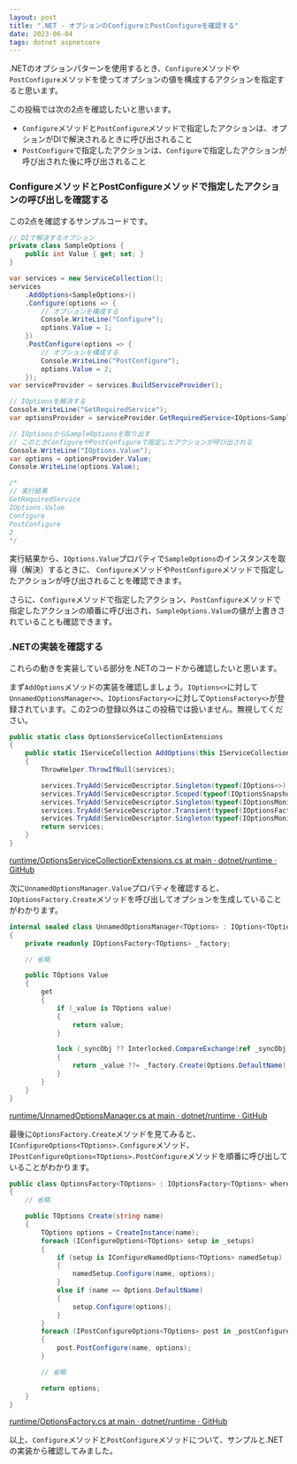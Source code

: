 ```yaml
---
layout: post
title: ".NET - オプションのConfigureとPostConfigureを確認する"
date: 2023-06-04
tags: dotnet aspnetcore
---
```


.NETのオプションパターンを使用するとき、`Configure`メソッドや`PostConfigure`メソッドを使ってオプションの値を構成するアクションを指定すると思います。

この投稿では次の2点を確認したいと思います。

- `Configure`メソッドと`PostConfigure`メソッドで指定したアクションは、オプションがDIで解決されるときに呼び出されること
- `PostConfigure`で指定したアクションは、`Configure`で指定したアクションが呼び出された後に呼び出されること

### ConfigureメソッドとPostConfigureメソッドで指定したアクションの呼び出しを確認する

この2点を確認するサンプルコードです。

```csharp
// DIで解決するオプション
private class SampleOptions {
	public int Value { get; set; }
}

var services = new ServiceCollection();
services
	.AddOptions<SampleOptions>()
	.Configure(options => {
		// オプションを構成する
		Console.WriteLine("Configure");
		options.Value = 1;
	})
	.PostConfigure(options => {
		// オプションを構成する
		Console.WriteLine("PostConfigure");
		options.Value = 2;
	});
var serviceProvider = services.BuildServiceProvider();

// IOptionsを解決する
Console.WriteLine("GetRequiredService");
var optionsProvider = serviceProvider.GetRequiredService<IOptions<SampleOptions>>();

// IOptionsからSampleOptionsを取り出す
// このときConfigureやPostConfigureで指定したアクションが呼び出される
Console.WriteLine("IOptions.Value");
var options = optionsProvider.Value;
Console.WriteLine(options.Value);

/*
// 実行結果
GetRequiredService
IOptions.Value
Configure
PostConfigure
2
*/
```

実行結果から、`IOptions.Value`プロパティで`SampleOptions`のインスタンスを取得（解決）するときに、
`Configure`メソッドや`PostConfigure`メソッドで指定したアクションが呼び出されることを確認できます。

さらに、`Configure`メソッドで指定したアクション、`PostConfigure`メソッドで指定したアクションの順番に呼び出され、`SampleOptions.Value`の値が上書きされていることも確認できます。

### .NETの実装を確認する

これらの動きを実装している部分を.NETのコードから確認したいと思います。

まず`AddOptions`メソッドの実装を確認しましょう。`IOptions<>`に対して`UnnamedOptionsManager<>`、`IOptionsFactory<>`に対して`OptionsFactory<>`が登録されています。この2つの登録以外はこの投稿では扱いません。無視してください。

```csharp
public static class OptionsServiceCollectionExtensions
{
    public static IServiceCollection AddOptions(this IServiceCollection services)
    {
        ThrowHelper.ThrowIfNull(services);

        services.TryAdd(ServiceDescriptor.Singleton(typeof(IOptions<>), typeof(UnnamedOptionsManager<>)));
        services.TryAdd(ServiceDescriptor.Scoped(typeof(IOptionsSnapshot<>), typeof(OptionsManager<>)));
        services.TryAdd(ServiceDescriptor.Singleton(typeof(IOptionsMonitor<>), typeof(OptionsMonitor<>)));
        services.TryAdd(ServiceDescriptor.Transient(typeof(IOptionsFactory<>), typeof(OptionsFactory<>)));
        services.TryAdd(ServiceDescriptor.Singleton(typeof(IOptionsMonitorCache<>), typeof(OptionsCache<>)));
        return services;
    }
}
```
[runtime/OptionsServiceCollectionExtensions.cs at main · dotnet/runtime · GitHub](https://github.com/dotnet/runtime/blob/main/src/libraries/Microsoft.Extensions.Options/src/OptionsServiceCollectionExtensions.cs)

次に`UnnamedOptionsManager.Value`プロパティを確認すると、`IOptionsFactory.Create`メソッドを呼び出してオプションを生成していることがわかります。

```csharp
internal sealed class UnnamedOptionsManager<TOptions> : IOptions<TOptions> where TOptions : class
{
    private readonly IOptionsFactory<TOptions> _factory;

    // 省略

    public TOptions Value
    {
        get
        {
            if (_value is TOptions value)
            {
                return value;
            }

            lock (_syncObj ?? Interlocked.CompareExchange(ref _syncObj, new object(), null) ?? _syncObj)
            {
                return _value ??= _factory.Create(Options.DefaultName);
            }
        }
    }
}
```

[runtime/UnnamedOptionsManager.cs at main · dotnet/runtime · GitHub](https://github.com/dotnet/runtime/blob/main/src/libraries/Microsoft.Extensions.Options/src/UnnamedOptionsManager.c)

最後に`OptionsFactory.Create`メソッドを見てみると、`IConfigureOptions<TOptions>.Configure`メソッド、`IPostConfigureOptions<TOptions>.PostConfigure`メソッドを順番に呼び出していることがわかります。

```csharp
public class OptionsFactory<TOptions> : IOptionsFactory<TOptions> where TOptions : class
{
    // 省略

    public TOptions Create(string name)
    {
        TOptions options = CreateInstance(name);
        foreach (IConfigureOptions<TOptions> setup in _setups)
        {
            if (setup is IConfigureNamedOptions<TOptions> namedSetup)
            {
                namedSetup.Configure(name, options);
            }
            else if (name == Options.DefaultName)
            {
                setup.Configure(options);
            }
        }
        foreach (IPostConfigureOptions<TOptions> post in _postConfigures)
        {
            post.PostConfigure(name, options);
        }

        // 省略

        return options;
    }
}
```
[runtime/OptionsFactory.cs at main · dotnet/runtime · GitHub](https://github.com/dotnet/runtime/blob/main/src/libraries/Microsoft.Extensions.Options/src/OptionsFactory.cs)

以上、`Configure`メソッドと`PostConfigure`メソッドについて、サンプルと.NETの実装から確認してみました。